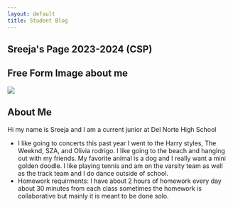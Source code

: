 ```yaml
---
layout: default
title: Student Blog
---
```



## Sreeja's Page 2023-2024 (CSP)


## Free Form Image about me

![]({{site.baseurl}}/images/IMG_4478.jpeg)

## About Me
Hi my name is Sreeja and I am a current junior at Del Norte High School
- I like going to concerts this past year I went to the Harry styles, The Weeknd, SZA, and Olivia rodrigo. I like going to the beach and hanging out with my friends. My favorite animal is a dog and I really want a mini golden doodle. I like playing tennis and am on the varsity team as well as the track team and I do dance outside of school. 
- Homework requirments: I have about 2 hours of homework every day about 30 minutes from each class sometimes the homework is collaborative but mainly it is meant to be done solo.  
 
